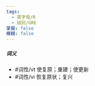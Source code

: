 ```yaml
---
tags:
  - 首字母/R
  - 级别/GRE
掌握: false
模糊: false
---
```

##### 词义
- #词性/vt  使复原；重建；使更新
- #词性/vi  恢复原状；复兴

